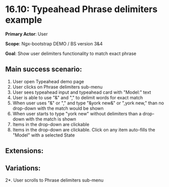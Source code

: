 16.10: Typeahead Phrase delimiters example
====================================
**Primary Actor**: User

**Scope**: Ngx-bootstrap DEMO / BS version 3&4

**Goal**: Show user delimiters functionality to match exact phrase

Main success scenario:
----------------------
1. User open Typeahead demo page
2. User clicks on Phrase delimiters sub-menu
3. User sees typeahead input and typeahead card with "Model:" text
4. User is able to use "&" and "," to delimit words for exact match
5. When user uses "&" or "," and type "&york new&" or ",york new," than no drop-down with the match would be shown
6. When user starts to type "york new" without delimiters than a drop-down with the match is shown
7. Items in the drop-down are clickable
8. Items in the drop-down are clickable. Click on any item auto-fills the "Model" with a selected State

Extensions:
-----------

Variations:
-----------
2*. User scrolls to Phrase delimiters sub-menu
